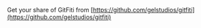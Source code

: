 Get your share of GitFiti from [https://github.com/gelstudios/gitfiti](https://github.com/gelstudios/gitfiti)
